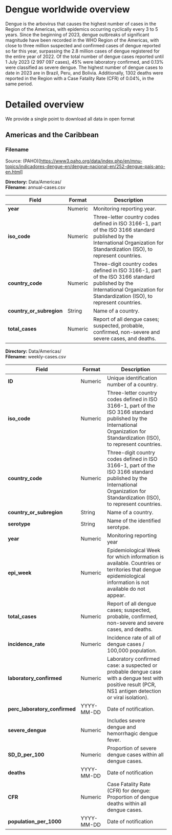 # Dengue worldwide overview
Dengue is the arbovirus that causes the highest number of cases in the Region of the Americas, with epidemics occurring cyclically every 3 to 5 years. Since the beginning of 2023, dengue outbreaks of significant magnitude have been recorded in the WHO Region of the Americas, with close to three million suspected and confirmed cases of dengue reported so far this year, surpassing the 2.8 million cases of dengue registered for the entire year of 2022. Of the total number of dengue cases reported until 1 July 2023 (2 997 097 cases), 45% were laboratory confirmed, and 0.13% were classified as severe dengue. The highest number of dengue cases to date in 2023 are in Brazil, Peru, and Bolivia. Additionally, 1302 deaths were reported in the Region with a Case Fatality Rate (CFR) of 0.04%, in the same period.

# Detailed overview
We provide a single point to download all data in open format

## Americas and the Caribbean
### Filename
Source: (PAHO)[https://www3.paho.org/data/index.php/en/mnu-topics/indicadores-dengue-en/dengue-nacional-en/252-dengue-pais-ano-en.html]

**Directory:**  Data/Americas/<br>
**Filename:** annual-cases.csv <br>


| Field                 | Format                       |Description                      
|-----------------------------|-----------------------------------|-------------------------------|
| **year**      | Numeric| Monitoring reporting year. 	  |
| **iso_code**      | Numeric | Three-letter country codes defined in ISO 3166-1, part of the ISO 3166 standard published by the International Organization for Standardization (ISO), to represent countries. 	  |
| **country_code**      | Numeric | Three-digit country codes defined in ISO 3166-1, part of the ISO 3166 standard published by the International Organization for Standardization (ISO), to represent countries.	  |
| **country_or_subregion**      | String | Name of a country.	  |
| **total_cases**      | Numeric | Report of all dengue cases; suspected, probable, confirmed, non-severe and severe cases, and deaths. 	  |



**Directory:**  Data/Americas/<br>
**Filename:** weekly-cases.csv <br>


| Field                 | Format                       |Description                      
|-----------------------------|-----------------------------------|-------------------------------|
| **ID**      | Numeric | Unique identification number of a country. 	  |
| **iso_code**      | Numeric | Three-letter country codes defined in ISO 3166-1, part of the ISO 3166 standard published by the International Organization for Standardization (ISO), to represent countries. 	  |
| **country_code**      | Numeric | Three-digit country codes defined in ISO 3166-1, part of the ISO 3166 standard published by the International Organization for Standardization (ISO), to represent countries.	  |
| **country_or_subregion**      | String | Name of a country.	  |
| **serotype**      | String| Name of the identified serotype.	  |
| **year**      | Numeric| Monitoring reporting year 	  |
| **epi_week**      | Numeric| Epidemiological Week for which information is available. Countries or territories that dengue epidemiological information is not available do not appear. 	  |
| **total_cases**      | Numeric | Report of all dengue cases; suspected, probable, confirmed, non-severe and severe cases, and deaths. 	  |
| **incidence_rate**      | Numeric | Incidence rate of all of dengue cases / 100,000 population.	  |
| **laboratory_confirmed**      | Numeric | Laboratory confirmed case: a suspected or probable dengue case with a dengue test with positive result (PCR, NS1 antigen detection or viral isolation).	  |
| **perc_laboratory_confirmed**      | YYYY-MM-DD| Date of notification.	  |
| **severe_dengue**      | Numeric | Includes severe dengue and hemorrhagic dengue fever.	  |
| **SD_D_per_100**      | Numeric | Proportion of severe dengue cases within all dengue cases.	  |
| **deaths**      | YYYY-MM-DD| Date of notification	  |
| **CFR**      | Numeric | Case Fatality Rate (CFR) for dengue: Proportion of dengue deaths within all dengue cases.	  |
| **population_per_1000**      | YYYY-MM-DD| Date of notification	  |




